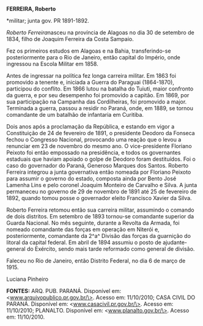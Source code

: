 **FERREIRA, Roberto**

\*militar; junta gov. PR 1891-1892.

*Roberto Ferreira*nasceu na província de Alagoas no dia 30 de setembro
de 1834, filho de Joaquim Ferreira da Costa Sampaio.

Fez os primeiros estudos em Alagoas e na Bahia, transferindo-se
posteriormente para o Rio de Janeiro, então capital do Império, onde
ingressou na Escola Militar em 1858.

Antes de ingressar na política fez longa carreira militar. Em 1863 foi
promovido a tenente e, iniciada a Guerra do Paraguai (1864-1870),
participou do conflito. Em 1866 lutou na batalha do Tuiuti, maior
confronto da guerra, e por seu desempenho foi promovido a capitão. Em
1869, por sua participação na Campanha das Cordilheiras, foi promovido a
major. Terminada a guerra, passou a residir no Paraná, onde, em 1889, se
tornou comandante de um batalhão de infantaria em Curitiba.

Dois anos após a proclamação da República, e estando em vigor a
Constituição de 24 de fevereiro de 1891, o presidente Deodoro da Fonseca
fechou o Congresso Nacional, provocando uma reação que o levou a
renunciar em 23 de novembro do mesmo ano. O vice-presidente Floriano
Peixoto foi então empossado na presidência, e todos os governantes
estaduais que haviam apoiado o golpe de Deodoro foram destituídos. Foi o
caso do governador do Paraná, Generoso Marques dos Santos. Roberto
Ferreira integrou a junta governativa então nomeada por Floriano Peixoto
para assumir o governo do estado, composta ainda por Bento José Lamenha
Lins e pelo coronel Joaquim Monteiro de Carvalho e Silva. A junta
permaneceu no governo de 29 de novembro de 1891 até 25 de fevereiro de
1892, quando tomou posse o governador eleito Francisco Xavier da Silva.

Roberto Ferreira retomou então sua carreira militar, assumindo o comando
de dois distritos. Em setembro de 1893 tornou-se comandante superior da
Guarda Nacional. No mês seguinte, durante a Revolta da Armada, foi
nomeado comandante das forças em operação em Niterói e, posteriormente,
comandante da 2^a^ Divisão das forças da guarnição do litoral da capital
federal. Em abril de 1894 assumiu o posto de ajudante-general do
Exército, sendo mais tarde reformado como general de divisão.

Faleceu no Rio de Janeiro, então Distrito Federal, no dia 6 de março de
1915.

Luciana Pinheiro

**FONTES:** ARQ. PUB. PARANÁ. Disponível em:
\<www.arquivopublico.pr.gov.br/\>. Acesso em: 11/10/2010; CASA CIVIL DO
PARANÁ. Disponível em: \<www.casacivil.pr.gov.br/\>. Acesso em:
11/10/2010; PLANALTO. Disponível em: \<www.planalto.gov.br/\>. Acesso
em: 11/10/2010.
